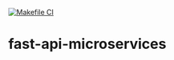 [![Makefile CI](https://github.com/VenkateshPamarthi45/fast-api-microservices/actions/workflows/main.yml/badge.svg)](https://github.com/VenkateshPamarthi45/fast-api-microservices/actions/workflows/main.yml)

# fast-api-microservices
